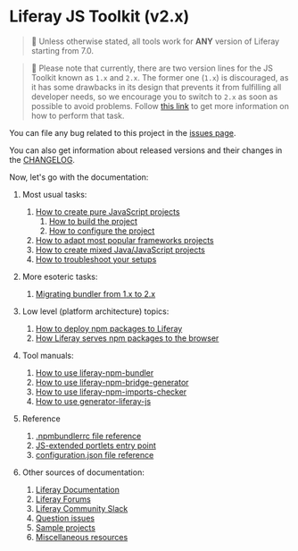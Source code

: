 # Liferay JS Toolkit (v2.x)

> 👀 Unless otherwise stated, all tools work for **ANY** version of Liferay starting from 7.0.

> 👀 Please note that currently, there are two version lines for the JS Toolkit known as `1.x` and `2.x`. The former one (`1.x`) is discouraged, as it has some drawbacks in its design that prevents it from fulfilling all developer needs, so we encourage you to switch to `2.x` as soon as possible to avoid problems. Follow [this link](./Migrating-bundler-from-1.x-to-2.x.md) to get more information on how to perform that task.

You can file any bug related to this project in the [issues page](https://github.com/liferay/liferay-frontend-projects/issues?q=is%3Aissue+is%3Aopen+label%3Ajs-toolkit+label%3A2.x).

You can also get information about released versions and their changes in the [CHANGELOG](../CHANGELOG.md).

Now, let's go with the documentation:

1. Most usual tasks:

    1. [How to create pure JavaScript projects](./How-to-use-generator-liferay-js.md)
        1. [How to build the project](./Running-build-npm-scripts.md)
        2. [How to configure the project](./Configuring-pure-javascript-projects.md)
    2. [How to adapt most popular frameworks projects](How-to-adapt-most-popular-frameworks-projects.md)
    3. [How to create mixed Java/JavaScript projects](How-to-create-mixed-Java-JavaScript-projects.md)
    4. [How to troubleshoot your setups](How-to-troubleshoot-your-setups.md)

2. More esoteric tasks:

    1. [Migrating bundler from 1.x to 2.x](Migrating-bundler-from-1.x-to-2.x.md)

3. Low level (platform architecture) topics:

    1. [How to deploy npm packages to Liferay](How-to-deploy-npm-packages-to-Liferay.md)
    2. [How Liferay serves npm packages to the browser](How-Liferay-serves-npm-packages-to-the-browser.md)

4. Tool manuals:

    1. [How to use liferay-npm-bundler](How-to-use-liferay-npm-bundler.md)
    2. [How to use liferay-npm-bridge-generator](How-to-use-liferay-npm-bridge-generator.md)
    3. [How to use liferay-npm-imports-checker](How-to-use-liferay-npm-imports-checker.md)
    4. [How to use generator-liferay-js](How-to-use-generator-liferay-js.md)

5. Reference

    1. [.npmbundlerrc file reference](.npmbundlerrc-file-reference.md)
    2. [JS-extended portlets entry point](JS-extended-portlets-entry-point.md)
    3. [configuration.json file reference](configuration.json-file-reference.md)

6. Other sources of documentation:

    1. [Liferay Documentation](https://dev.liferay.com/develop/tutorials/-/knowledge_base/7-0/using-npm-in-your-portlets)
    2. [Liferay Forums](https://web.liferay.com/community/forums/-/message_boards/category/8408627)
    3. [Liferay Community Slack](https://liferay-community.slack.com/)
    4. [Question issues](https://github.com/liferay/liferay-frontend-projects/issues?q=is%3Aissue+is%3Aopen+label%3Ajs-toolkit+label%3A2.x+label%3Aquestion)
    5. [Sample projects](Sample-projects.md)
    6. [Miscellaneous resources](Miscellaneous-resources.md)
